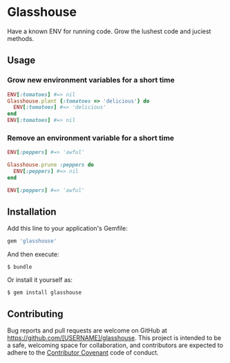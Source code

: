 # Glasshouse

Have a known ENV for running code.  Grow the lushest code and juciest methods.

## Usage

### Grow new environment variables for a short time
```ruby
ENV[:tomatoes] #=> nil
Glasshouse.plant {:tomatoes => 'delicious'} do
  ENV[:tomatoes] #=> 'delicious'
end
ENV[:tomatoes] #=> nil
```

### Remove an environment variable for a short time
```ruby
ENV[:peppers] #=> 'awful'

Glasshouse.prune :peppers do
  ENV[:peppers] #=> nil
end

ENV[:peppers] #=> 'awful'
``` 

## Installation

Add this line to your application's Gemfile:

```ruby
gem 'glasshouse'
```

And then execute:

    $ bundle

Or install it yourself as:

    $ gem install glasshouse

## Contributing

Bug reports and pull requests are welcome on GitHub at https://github.com/[USERNAME]/glasshouse. This project is intended to be a safe, welcoming space for collaboration, and contributors are expected to adhere to the [Contributor Covenant](contributor-covenant.org) code of conduct.